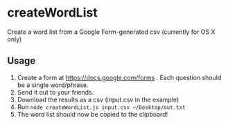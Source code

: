 # createWordList
Create a word list from a Google Form-generated csv (currently for OS X only)

## Usage
1. Create a form at https://docs.google.com/forms .  Each question should be a single word/phrase.
2. Send it out to your friends.
3. Download the results as a csv (input.csv in the example)
4. Run `node createWordList.js input.csv ~/Desktop/out.txt`
5. The word list should now be copied to the clipboard!
